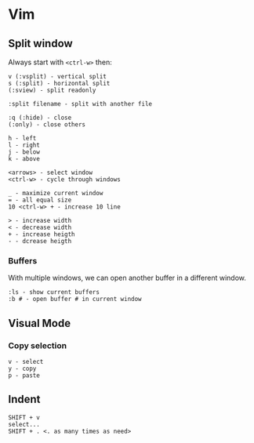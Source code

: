 # Vim

## Split window

Always start with `<ctrl-w>` then:

```
v (:vsplit) - vertical split 
s (:split) - horizontal split
(:sview) - split readonly

:split filename - split with another file

:q (:hide) - close
(:only) - close others

h - left
l - right
j - below
k - above

<arrows> - select window
<ctrl-w> - cycle through windows

_ - maximize current window
= - all equal size
10 <ctrl-w> + - increase 10 line

> - increase width
< - decrease width
+ - increase heigth
- - dcrease heigth
```

### Buffers

With multiple windows, we can open another buffer in a different window.

```
:ls - show current buffers
:b # - open buffer # in current window
```

## Visual Mode

### Copy selection

```
v - select
y - copy
p - paste
```

## Indent

```
SHIFT + v
select...
SHIFT + . <. as many times as need>
```



